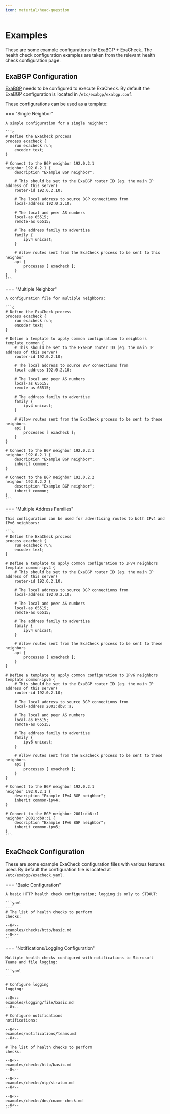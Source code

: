 ```yaml
---
icon: material/head-question
---
```


# Examples

These are some example configurations for ExaBGP + ExaCheck. The health check configuration examples are taken from the relevant health check configuration page.

## ExaBGP Configuration

[ExaBGP][ExaBGP GitHub] needs to be configured to execute ExaCheck. By default the ExaBGP configuration is located in `/etc/exabgp/exabgp.conf`.

These configurations can be used as a template:

=== "Single Neighbor"

    A simple configuration for a single neighbor:

    ```c
    # Define the ExaCheck process
    process exacheck {
        run exacheck run;
        encoder text;
    }

    # Connect to the BGP neighbor 192.0.2.1
    neighbor 192.0.2.1 {
        description "Example BGP neighbor";

        # This should be set to the ExaBGP router ID (eg. the main IP address of this server)
        router-id 192.0.2.10;

        # The local address to source BGP connections from
        local-address 192.0.2.10;

        # The local and peer AS numbers
        local-as 65515;
        remote-as 65515;

        # The address family to advertise
        family {
            ipv4 unicast;
        }

        # Allow routes sent from the ExaCheck process to be sent to this neighbor
        api {
            processes [ exacheck ];
        }
    }
    ```

=== "Multiple Neighbor"

    A configuration file for multiple neighbors:

    ```c
    # Define the ExaCheck process
    process exacheck {
        run exacheck run;
        encoder text;
    }

    # Define a template to apply common configuration to neighbors
    template common {
        # This should be set to the ExaBGP router ID (eg. the main IP address of this server)
        router-id 192.0.2.10;

        # The local address to source BGP connections from
        local-address 192.0.2.10;

        # The local and peer AS numbers
        local-as 65515;
        remote-as 65515;

        # The address family to advertise
        family {
            ipv4 unicast;
        }

        # Allow routes sent from the ExaCheck process to be sent to these neighbors
        api {
            processes [ exacheck ];
        }
    }

    # Connect to the BGP neighbor 192.0.2.1
    neighbor 192.0.2.1 {
        description "Example BGP neighbor";
        inherit common;
    }

    # Connect to the BGP neighbor 192.0.2.2
    neighbor 192.0.2.2 {
        description "Example BGP neighbor";
        inherit common;
    }
    ```

=== "Multiple Address Families"

    This configuration can be used for advertising routes to both IPv4 and IPv6 neighbors:

    ```c
    # Define the ExaCheck process
    process exacheck {
        run exacheck run;
        encoder text;
    }

    # Define a template to apply common configuration to IPv4 neighbors
    template common-ipv4 {
        # This should be set to the ExaBGP router ID (eg. the main IP address of this server)
        router-id 192.0.2.10;

        # The local address to source BGP connections from
        local-address 192.0.2.10;

        # The local and peer AS numbers
        local-as 65515;
        remote-as 65515;

        # The address family to advertise
        family {
            ipv4 unicast;
        }

        # Allow routes sent from the ExaCheck process to be sent to these neighbors
        api {
            processes [ exacheck ];
        }
    }

    # Define a template to apply common configuration to IPv6 neighbors
    template common-ipv6 {
        # This should be set to the ExaBGP router ID (eg. the main IP address of this server)
        router-id 192.0.2.10;

        # The local address to source BGP connections from
        local-address 2001:db8::a;

        # The local and peer AS numbers
        local-as 65515;
        remote-as 65515;

        # The address family to advertise
        family {
            ipv6 unicast;
        }

        # Allow routes sent from the ExaCheck process to be sent to these neighbors
        api {
            processes [ exacheck ];
        }
    }

    # Connect to the BGP neighbor 192.0.2.1
    neighbor 192.0.2.1 {
        description "Example IPv4 BGP neighbor";
        inherit common-ipv4;
    }

    # Connect to the BGP neighbor 2001:db8::1
    neighbor 2001:db8::1 {
        description "Example IPv6 BGP neighbor";
        inherit common-ipv6;
    }
    ```

## ExaCheck Configuration

These are some example ExaCheck configuration files with various features used. By default the configuration file is located at `/etc/exabgp/exacheck.yaml`.

=== "Basic Configuration"

    A basic HTTP health check configuration; logging is only to STDOUT:

    ```yaml
    ---
    # The list of health checks to perform
    checks:

    --8<--
    examples/checks/http/basic.md
    --8<--
    ```

=== "Notifications/Logging Configuration"

    Multiple health checks configured with notifications to Microsoft Teams and file logging:

    ```yaml
    ---

    # Configure logging
    logging:

    --8<--
    examples/logging/file/basic.md
    --8<--

    # Configure notifications
    notifications:

    --8<--
    examples/notifications/teams.md
    --8<--

    # The list of health checks to perform
    checks:

    --8<--
    examples/checks/http/basic.md
    --8<--

    --8<--
    examples/checks/ntp/stratum.md
    --8<--

    --8<--
    examples/checks/dns/cname-check.md
    --8<--
    ```

[ExaCheck Configuration - Health Checks]: ../configuration/health-checks/index.md
[ExaBGP GitHub]: https://github.com/Exa-Networks/exabgp
